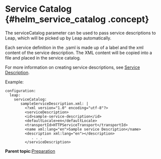 # Service Catalog {#helm_service_catalog .concept}

The serviceCatalog parameter can be used to pass service descriptions to Leap, which will be picked up by Leap automatically.

Each service definition in the .yaml is made up of a label and the xml content of the service description. The XML content will be copied into a file and placed in the service catalog.

For more information on creating service descriptions, see [Service Description](ref_service_service_description.md).

Example:

``` {#codeblock_n2n_fkt_gxb}
configuration:
  leap:
    serviceCatalog:
       sampleServiceDescription.xml: |
         <?xml version="1.0" encoding="utf-8"?>
         <serviceDescription>
         <id>sample-service-description</id>
         <defaultLocale>en</defaultLocale>
         <transportId>HTTPServiceTransport</transportId>
         <name xml:lang="en">Sample service Description</name>
         <description xml:lang="en"></description>
            . . . 
         </serviceDescription>
```

**Parent topic:**[Preparation](helm_preparation.md)


